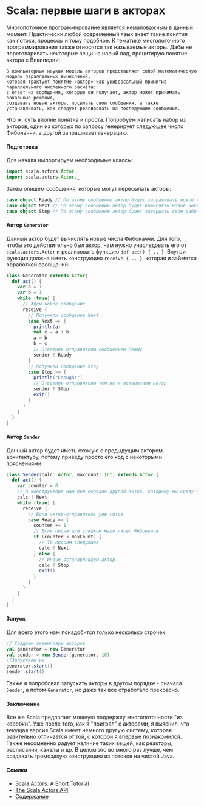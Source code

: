 Scala: первые шаги в акторах
======

Многопоточное программирование является немаловажным в данный момент. Практически любой современный язык знает такие понятия как потоки, процессы и тому подобное. К тематике многопоточного программирования также относятся так называемые акторы. Дабы не переговаривать некоторые вещи на новый лад, процитирую понятие актора с Википедии:
```
В компьютерных науках модель акторов представляет собой математическую модель параллельных вычислений,
которая трактует понятие «актор» как универсальный примитив параллельного численного расчёта: 
в ответ на сообщения, которые он получает, актор может принимать локальные решения, 
создавать новые акторы, посылать свои сообщения, а также устанавливать, как следует реагировать на последующие сообщения. 
```
Что ж, суть вполне понятна и проста. Попробуем написать набор из акторов, один из которых по запросу генерирует следующее число Фибоначчи, а другой запрашивает генерацию.

#### Подготовка

Для начала импортируем необходимые классы:
```scala
import scala.actors.Actor
import scala.actors.Actor._
```
Затем опишем сообщения, которые могут пересылать акторы:
```scala
case object Ready // По этому сообщению актор будет запрашивать новое число
case object Next // По этому сообщению актор будет вычислять новое число
case object Stop // По этому сообщению актор будет завершать свою работу
```

#### Актор `Generator`

Данный актор будет вычислять новые числа Фибоначчи. Для того, чтобы это действительно был актор, нам нужно унаследовать его от `scala.actors.Actor` и реализовать функцию `def act() { .. }`. Внутри функция должна иметь конструкцию `receive { .. }`, которая и займется обработкой сообщений:
```scala
class Generator extends Actor{
  def act() {
    var a = 1
    var b = 1
    while (true) {
      // Ждем новое сообщение
      receive {
        // Получили сообщение Next
        case Next => {
          println(a)
          val c = a + b
          a = b
          b = c
          // Ответили отправителю сообщением Ready
          sender ! Ready
        }
        // Получили сообщение Stop
        case Stop => {
          println("Enough!")
          // Ответили отправителю тем же и остановили актор
          sender ! Stop
          exit()
        }
      }
    }
  }
}
```

#### Актор `Sender`

Данный актор будет иметь схожую с предыдущим актором архитектуру, потому приведу просто его код с некоторыми пояснениями:
```scala
class Sender(calc: Actor, maxCount: Int) extends Actor {
  def act() {
    var counter = 0
    // В конструкторе нам был передан другой актор, которому мы сразу отправим сообщение
    calc ! Next
    while (true) {
      receive {
        // Если актор-отправитель уже готов
        case Ready => {
          counter += 1
          // Если посчитали слишком мало чисел Фибоначчи
          if (counter < maxCount) {
            // То просим следующее
            calc ! Next
          } else {
            // Иначе останавливаем актор
            calc ! Stop
            exit()
          }
        }
      }
    }
  }
}
```

#### Запуск

Для всего этого нам понадобится только несколько строчек:
```scala
// Создаем экземпляры акторов
val generator = new Generator
val sender = new Sender(generator, 10)
//Запускаем их
generator.start()
sender.start()
```
Также я попробовал запускать акторы в другом порядке - сначала `Sender`, а потом `Generator`, но даже так все отработало прекрасно.

#### Заключение

Все же Scala предлагает мощную поддержку многопоточности "из коробки". Уже после того, как я "поиграл" с акторами, я выяснил, что текущая версия Scala имеет немного другую систему, которая разительно отличается от той, с которой я впервые познакомился. Также несомненно радует наличие таких вещей, как реакторы, расписания, каналы и др. В целом это во много раз лучше, чем создавать громоздкую конструкцию из потоков на чистой Java.

#### Ссылки
* [Scala Actors: A Short Tutorial](http://www.scala-lang.org/old/node/242)
* [The Scala Actors API](http://docs.scala-lang.org/overviews/core/actors.html)
* [Содержание](README.md)
